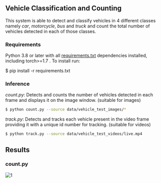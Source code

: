 ## Vehicle Classification and Counting

This system is able to detect and classify vehicles in 4 different classes namely *car*, *motorcycle*, *bus* and *truck* and count the total number of vehicles detected in each of those classes.



### Requirements

Python 3.8 or later with all [requirements.txt](requirements.txt) dependencies installed, including torch>=1.7 . To install run:

$ pip install -r requirements.txt

### Inference

*count.py*: Detects and counts the number of vehicles detected in each frame and displays it on the image window. (suitable for images)   

```bash
$ python count.py --source data/vehicle_test_images/* 
```

*track.py*: Detects and tracks each vehicle present in the video frame providing it with a unique id number for tracking. (suitable for videos)
 
 ```bash
$ python track.py --source data/vehicle_test_videos/live.mp4
```

## Results
### count.py

![1](https://user-images.githubusercontent.com/68045710/111742863-bf097380-88c3-11eb-9003-910896bf82ce.jpg)
